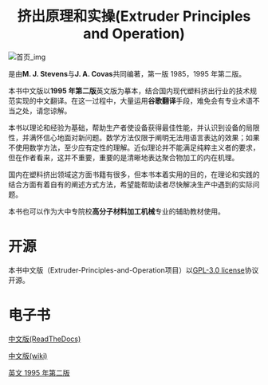 
<h1 align="center">挤出原理和实操(Extruder Principles and Operation)</h1>

<img align="center" src="https://img.thriftbooks.com/api/images/m/a436824a5385bfab43688a2261a000ec8f49c0f9.jpg" alt="首页_img">

是由**M. J. Stevens**与**J. A. Covas**共同编著，第一版 1985，1995 年第二版。

本书中文版以**1995 年第二版**英文版为摹本，结合国内现代塑料挤出行业的技术规范实现的中文翻译。在这一过程中，大量运用**谷歌翻译**手段，难免会有专业术语不当之处，请您谅解。

本书以理论和经验为基础，帮助生产者使设备获得最佳性能，并认识到设备的局限性，并满怀信心地面对新问题。数学方法仅限于阐明无法用语言表达的效果；如果不使用数学方法，至少应有定性的理解。近似理论并不能满足纯粹主义者的要求，但在作者看来，这并不重要，重要的是清晰地表达聚合物加工的内在机理。

国内在塑料挤出领域这方面书籍有很多，但本书本着实用的目的，在理论和实践的结合方面有着自有的阐述方式方法，希望能帮助读者尽快解决生产中遇到的实际问题。
   
本书也可以作为大中专院校**高分子材料加工机械**专业的辅助教材使用。

# 开源

本书中文版（Extruder-Principles-and-Operation项目）以[GPL-3.0 license](/LICENSE)协议开源。

# 电子书

[中文版(ReadTheDocs)](https://extruder-principles-and-operation.readthedocs.io/en/latest/#)

[中文版(wiki)](https://github.com/lybhb8/Extruder-Principles-and-Operation/wiki)

[英文 1995 年第二版](https://www.aliyundrive.com/s/UkTJ9axrtRQ)
